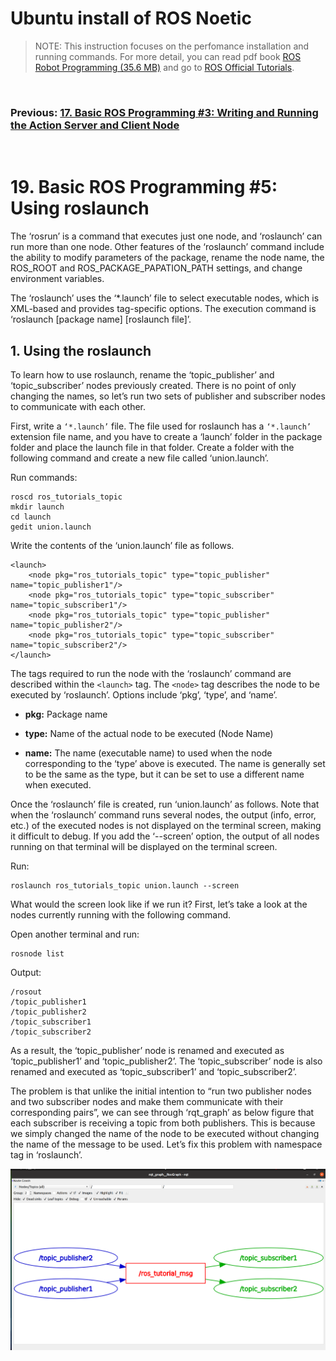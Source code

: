 # **Ubuntu install of ROS Noetic**

> NOTE: This instruction focuses on the perfomance installation and running commands. For more detail, you can read pdf book [ROS Robot Programming (35.6 MB)](https://www.robotis.com/service/download.php?no=719) and go to [ROS Official Tutorials](https://wiki.ros.org/ROS/Tutorials).

<br>

### Previous: [17. Basic ROS Programming #3: Writing and Running the Action Server and Client Node](17-Basic-ROS-Programming-(3)-Writing-and-Running-the-Action-Server-and-Client-Node.md)

<br>

# 19. Basic ROS Programming #5: Using roslaunch

The ‘rosrun’ is a command that executes just one node, and ‘roslaunch’ can run more than one node. Other features of the ‘roslaunch’ command include the ability to modify parameters of the package, rename the node name, the ROS_ROOT and ROS_PACKAGE_PAPATION_PATH settings, and change environment variables.

The ‘roslaunch’ uses the ‘*.launch’ file to select executable nodes, which is XML-based and provides tag-specific options. The execution command is ‘roslaunch [package name] [roslaunch file]’.

## 1. Using the roslaunch

To learn how to use roslaunch, rename the ‘topic_publisher’ and ‘topic_subscriber’ nodes previously created. There is no point of only changing the names, so let’s run two sets of publisher and subscriber nodes to communicate with each other.

First, write a `‘*.launch’` file. The file used for roslaunch has a `‘*.launch’` extension file name, and you have to create a ‘launch’ folder in the package folder and place the launch file in that folder. Create a folder with the following command and create a new file called ‘union.launch’.

Run commands:

    roscd ros_tutorials_topic
    mkdir launch
    cd launch
    gedit union.launch

Write the contents of the ‘union.launch’ file as follows.

    <launch>
        <node pkg="ros_tutorials_topic" type="topic_publisher" name="topic_publisher1"/>
        <node pkg="ros_tutorials_topic" type="topic_subscriber" name="topic_subscriber1"/>
        <node pkg="ros_tutorials_topic" type="topic_publisher" name="topic_publisher2"/>
        <node pkg="ros_tutorials_topic" type="topic_subscriber" name="topic_subscriber2"/>
    </launch>

The tags required to run the node with the ‘roslaunch’ command are described within the `<launch>` tag. The `<node>` tag describes the node to be executed by ‘roslaunch’. Options include ‘pkg’, ‘type’, and ‘name’.

- **pkg:** Package name

- **type:** Name of the actual node to be executed (Node Name)

- **name:** The name (executable name) to used when the node corresponding to the ‘type’ above is executed. The name is generally set to be the same as the type, but it can be set to use a different name when executed.

Once the ‘roslaunch’ file is created, run ‘union.launch’ as follows. Note that when the ‘roslaunch’ command runs several nodes, the output (info, error, etc.) of the executed nodes is not displayed on the terminal screen, making it difficult to debug. If you add the ‘--screen’ option, the output of all nodes running on that terminal will be displayed on the terminal screen.

Run:

    roslaunch ros_tutorials_topic union.launch --screen

What would the screen look like if we run it? First, let’s take a look at the nodes currently running with the following command.

Open another terminal and run:

    rosnode list

Output:

    /rosout
    /topic_publisher1
    /topic_publisher2
    /topic_subscriber1
    /topic_subscriber2

As a result, the ‘topic_publisher’ node is renamed and executed as ‘topic_publisher1’ and ‘topic_publisher2’. The ‘topic_subscriber’ node is also renamed and executed as ‘topic_subscriber1’ and ‘topic_subscriber2’.

The problem is that unlike the initial intention to “run two publisher nodes and two subscriber nodes and make them communicate with their corresponding pairs”, we can see through ‘rqt_graph’ as below figure that each subscriber is receiving a topic from both publishers. This is because we simply changed the name of the node to be executed without changing the name of the message to be used. Let’s fix this problem with namespace tag in ‘roslaunch’.

![Diagram showing multiple node execution using roslaunch](../Images/Diagram_showing_multiple_node_execution_using_roslaunch.png)






